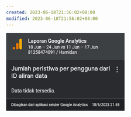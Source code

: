 ```yaml
---
created: 2023-06-18T21:56:02+08:00
modified: 2023-06-18T21:56:02+08:00
---
```


![Image](./43d2427e5f85bed729fdee3db7c13968.png)
